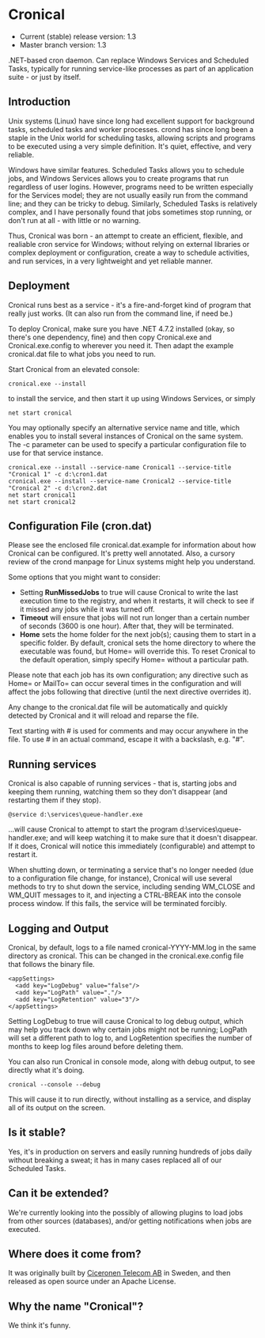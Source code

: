 # Cronical

* Current (stable) release version: 1.3
* Master branch version: 1.3

.NET-based cron daemon. Can replace Windows Services and Scheduled Tasks, typically for running service-like processes as part of an application suite - or just by itself.

## Introduction

Unix systems (Linux) have since long had excellent support for background tasks, scheduled tasks and worker processes. crond has since long been a staple in the Unix world for scheduling tasks, allowing scripts and programs to be executed using a very simple definition. It's quiet, effective, and very reliable.

Windows have similar features. Scheduled Tasks allows you to schedule jobs, and Windows Services allows you to create programs that run regardless of user logins. However, programs need to be written especially for the Services model; they are not usually easily run from the command line; and they can be tricky to debug. Similarly, Scheduled Tasks is relatively complex, and I have personally found that jobs sometimes stop running, or don't run at all - with little or no warning.

Thus, Cronical was born - an attempt to create an efficient, flexible, and realiable cron service for Windows; without relying on external libraries or complex deployment or configuration, create a way to schedule activities, and run services, in a very lightweight and yet reliable manner.

## Deployment

Cronical runs best as a service - it's a fire-and-forget kind of program that really just works. (It can also run from the command line, if need be.)

To deploy Cronical, make sure you have .NET 4.7.2 installed (okay, so there's one dependency, fine) and then copy Cronical.exe and Cronical.exe.config to wherever you need it. Then adapt the example cronical.dat file to what jobs you need to run.

Start Cronical from an elevated console:

    cronical.exe --install

to install the service, and then start it up using Windows Services, or simply

    net start cronical

You may optionally specify an alternative service name and title, which enables you to install several instances of Cronical on the same system. The -c parameter can be used to specify a particular configuration file to use for that service instance.

    cronical.exe --install --service-name Cronical1 --service-title "Cronical 1" -c d:\cron1.dat
    cronical.exe --install --service-name Cronical2 --service-title "Cronical 2" -c d:\cron2.dat
    net start cronical1
    net start cronical2

## Configuration File (cron.dat)

Please see the enclosed file cronical.dat.example for information about how Cronical can be configured. It's pretty well annotated. Also, a cursory review of the crond manpage for Linux systems might help you understand.

Some options that you might want to consider:

* Setting **RunMissedJobs** to true will cause Cronical to write the last execution time to the registry, and when it restarts, it will check to see if it missed any jobs while it was turned off.
* **Timeout** will ensure that jobs will not run longer than a certain number of seconds (3600 is one hour). After that, they will be terminated.
* **Home** sets the home folder for the next job(s); causing them to start in a specific folder. By default, cronical sets the home directory to where the executable was found, but Home= will override this. To reset Cronical to the default operation, simply specify Home= without a particular path.
  
Please note that each job has its own configuration; any directive such as Home= or MailTo= can occur several times in the configuration and will affect the jobs following that directive (until the next directive overrides it).

Any change to the cronical.dat file will be automatically and quickly detected by Cronical and it will reload and reparse the file.

Text starting with # is used for comments and may occur anywhere in the file. To use # in an actual command, escape it with a backslash, e.g. "\#".

## Running services

Cronical is also capable of running services - that is, starting jobs and keeping them running, watching them so they don't disappear (and restarting them if they stop).

    @service d:\services\queue-handler.exe
    
...will cause Cronical to attempt to start the program d:\services\queue-handler.exe; and will keep watching it to make sure that it doesn't disappear. If it does, Cronical will notice this immediately (configurable) and attempt to restart it.

When shutting down, or terminating a service that's no longer needed (due to a configuration file change, for instance), Cronical will use several methods to try to shut down the service, including sending WM_CLOSE and WM_QUIT messages to it, and injecting a CTRL-BREAK into the console process window. If this fails, the service will be terminated forcibly.

## Logging and Output

Cronical, by default, logs to a file named cronical-YYYY-MM.log in the same directory as cronical. This can be changed in the cronical.exe.config file that follows the binary file.

    <appSettings>
      <add key="LogDebug" value="false"/>
      <add key="LogPath" value="."/>
      <add key="LogRetention" value="3"/>
    </appSettings>

Setting LogDebug to true will cause Cronical to log debug output, which may help you track down why certain jobs might not be running; LogPath will set a different path to log to, and LogRetention specifies the number of months to keep log files around before deleting them.

You can also run Cronical in console mode, along with debug output, to see directly what it's doing.

    cronical --console --debug

This will cause it to run directly, without installing as a service, and display all of its output on the screen.

## Is it stable?

Yes, it's in production on servers and easily running hundreds of jobs daily without breaking a sweat; it has in many cases replaced all of our Scheduled Tasks.

## Can it be extended?

We're currently looking into the possibly of allowing plugins to load jobs from other sources (databases), and/or getting notifications when jobs are executed.

## Where does it come from?

It was originally built by [Ciceronen Telecom AB](http://www.ciceronen.com/) in Sweden, and then released as open source under an Apache License.

## Why the name "Cronical"?

We think it's funny.
